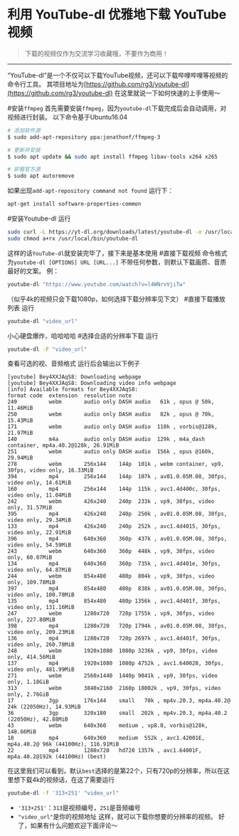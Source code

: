 # 利用 YouTube-dl 优雅地下载 YouTube 视频


> 下载的视频仅作为交流学习收藏哦，不要作为商用！


----------
“YouTube-dl”是一个不仅可以下载YouTube视频，还可以下载哔哩哔哩等视频的命令行工具。
其项目地址为[https://github.com/rg3/youtube-dl](https://github.com/rg3/youtube-dl)
在这里就说一下如何快速的上手使用～

#安装`ffmpeg`
首先需要安装`ffmpeg`，因为`youtube-dl`下载完成后会自动调用，对视频进行封装。
以下命令基于Ubuntu16.04
```bash
# 添加软件源
$ sudo add-apt-repository ppa:jonathonf/ffmpeg-3

# 更新并安装
$ sudo apt update && sudo apt install ffmpeg libav-tools x264 x265

# 卸载官方源
$ sudo apt autoremove
```
如果出现`add-apt-repository command not found`
运行下：
```bash
apt-get install software-properties-common
```
#安装Youtube-dl
运行
```bash
sudo curl -L https://yt-dl.org/downloads/latest/youtube-dl -o /usr/local/bin/youtube-dl 
sudo chmod a+rx /usr/local/bin/youtube-dl
```
这样的话`YouTube-dl`就安装完毕了，接下来是基本使用
#直接下载视频
命令格式为`youtube-dl [OPTIONS] URL [URL...]`
不带任何参数，则默认下载画质、音质最好的文案。
例：
```bash
youtube-dl "https://www.youtube.com/watch?v=l4WNrvVjiTw"
```
（似乎4k的视频只会下载1080p，如何选择下载分辨率见下文）
#直接下载播放列表
运行
```bash
youtube-dl "video_url"
```
小心硬盘爆炸，哈哈哈哈
#选择合适的分辨率下载
运行
```bash
youtube-dl -F "video_url"
```
查看可选的视、音频格式
运行后会输出以下例子
```
[youtube] Bey4XXJAqS8: Downloading webpage
[youtube] Bey4XXJAqS8: Downloading video info webpage
[info] Available formats for Bey4XXJAqS8:
format code  extension  resolution note
249          webm       audio only DASH audio   61k , opus @ 50k, 11.46MiB
250          webm       audio only DASH audio   82k , opus @ 70k, 15.43MiB
171          webm       audio only DASH audio  110k , vorbis@128k, 21.97MiB
140          m4a        audio only DASH audio  129k , m4a_dash container, mp4a.40.2@128k, 26.91MiB
251          webm       audio only DASH audio  156k , opus @160k, 29.94MiB
278          webm       256x144    144p  101k , webm container, vp9, 30fps, video only, 16.33MiB
394          mp4        256x144    144p  107k , av01.0.05M.08, 30fps, video only, 14.61MiB
160          mp4        256x144    144p  115k , avc1.4d400c, 30fps, video only, 11.04MiB
242          webm       426x240    240p  233k , vp9, 30fps, video only, 31.57MiB
395          mp4        426x240    240p  250k , av01.0.05M.08, 30fps, video only, 29.34MiB
133          mp4        426x240    240p  252k , avc1.4d4015, 30fps, video only, 22.91MiB
396          mp4        640x360    360p  437k , av01.0.05M.08, 30fps, video only, 54.59MiB
243          webm       640x360    360p  448k , vp9, 30fps, video only, 60.07MiB
134          mp4        640x360    360p  735k , avc1.4d401e, 30fps, video only, 64.87MiB
244          webm       854x480    480p  804k , vp9, 30fps, video only, 109.78MiB
397          mp4        854x480    480p  838k , av01.0.05M.08, 30fps, video only, 100.78MiB
135          mp4        854x480    480p 1356k , avc1.4d401f, 30fps, video only, 131.16MiB
247          webm       1280x720   720p 1755k , vp9, 30fps, video only, 227.80MiB
398          mp4        1280x720   720p 1794k , av01.0.05M.08, 30fps, video only, 209.23MiB
136          mp4        1280x720   720p 2697k , avc1.4d401f, 30fps, video only, 260.78MiB
248          webm       1920x1080  1080p 3236k , vp9, 30fps, video only, 414.56MiB
137          mp4        1920x1080  1080p 4752k , avc1.640028, 30fps, video only, 481.99MiB
271          webm       2560x1440  1440p 9041k , vp9, 30fps, video only, 1.18GiB
313          webm       3840x2160  2160p 18002k , vp9, 30fps, video only, 2.76GiB
17           3gp        176x144    small   70k , mp4v.20.3, mp4a.40.2@ 24k (22050Hz), 14.93MiB
36           3gp        320x180    small  202k , mp4v.20.3, mp4a.40.2 (22050Hz), 42.88MiB
43           webm       640x360    medium , vp8.0, vorbis@128k, 148.66MiB
18           mp4        640x360    medium  552k , avc1.42001E, mp4a.40.2@ 96k (44100Hz), 116.91MiB
22           mp4        1280x720   hd720 1357k , avc1.64001F, mp4a.40.2@192k (44100Hz) (best)
```
在这里我们可以看到，默认`best`选择的是第22个，只有720p的分辨率，所以在这里想下载4k的视频话，在这了需要运行
```bash
youtube-dl -f '313+251' "video_url"
```

 - `'313+251'`：`313`是视频编号，`251`是音频编号
 - `"video_url"`是你的视频地址
这样，就可以下载你想要的分辨率的视频。
好了，如果有什么问题欢迎下面评论～


